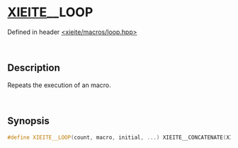 # [XIEITE](../../macros.md)\_\_LOOP
Defined in header [<xieite/macros/loop.hpp>](../../include/xieite/macros/loop.hpp)

&nbsp;

## Description
Repeats the execution of an macro.

&nbsp;

## Synopsis
```cpp
#define XIEITE__LOOP(count, macro, initial, ...) XIEITE__CONCATENATE(XIEITE_INTERNAL__LOOP_, count)(macro, initial, __VA_ARGS__)
```
